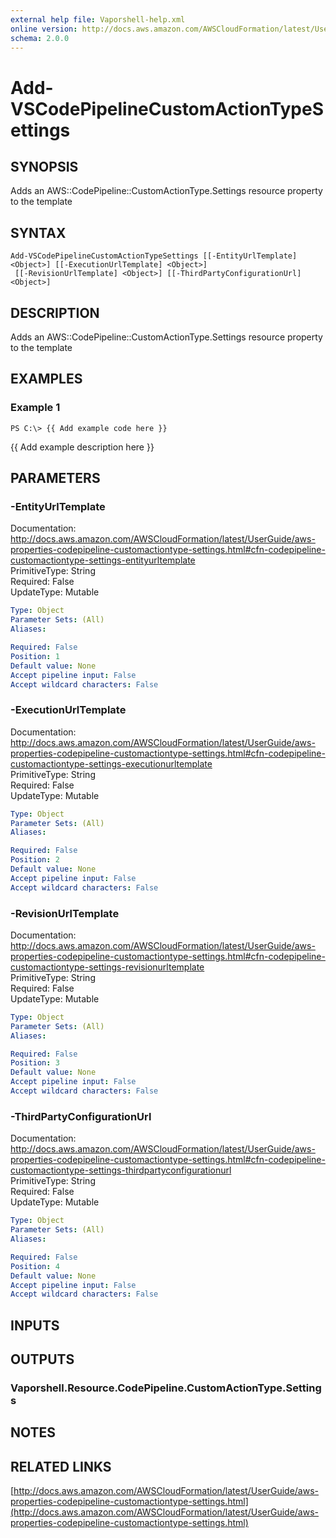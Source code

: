 ```yaml
---
external help file: Vaporshell-help.xml
online version: http://docs.aws.amazon.com/AWSCloudFormation/latest/UserGuide/aws-properties-codepipeline-customactiontype-settings.html
schema: 2.0.0
---
```


# Add-VSCodePipelineCustomActionTypeSettings

## SYNOPSIS
Adds an AWS::CodePipeline::CustomActionType.Settings resource property to the template

## SYNTAX

```
Add-VSCodePipelineCustomActionTypeSettings [[-EntityUrlTemplate] <Object>] [[-ExecutionUrlTemplate] <Object>]
 [[-RevisionUrlTemplate] <Object>] [[-ThirdPartyConfigurationUrl] <Object>]
```

## DESCRIPTION
Adds an AWS::CodePipeline::CustomActionType.Settings resource property to the template

## EXAMPLES

### Example 1
```
PS C:\> {{ Add example code here }}
```

{{ Add example description here }}

## PARAMETERS

### -EntityUrlTemplate
Documentation: http://docs.aws.amazon.com/AWSCloudFormation/latest/UserGuide/aws-properties-codepipeline-customactiontype-settings.html#cfn-codepipeline-customactiontype-settings-entityurltemplate    
PrimitiveType: String    
Required: False    
UpdateType: Mutable

```yaml
Type: Object
Parameter Sets: (All)
Aliases: 

Required: False
Position: 1
Default value: None
Accept pipeline input: False
Accept wildcard characters: False
```

### -ExecutionUrlTemplate
Documentation: http://docs.aws.amazon.com/AWSCloudFormation/latest/UserGuide/aws-properties-codepipeline-customactiontype-settings.html#cfn-codepipeline-customactiontype-settings-executionurltemplate    
PrimitiveType: String    
Required: False    
UpdateType: Mutable

```yaml
Type: Object
Parameter Sets: (All)
Aliases: 

Required: False
Position: 2
Default value: None
Accept pipeline input: False
Accept wildcard characters: False
```

### -RevisionUrlTemplate
Documentation: http://docs.aws.amazon.com/AWSCloudFormation/latest/UserGuide/aws-properties-codepipeline-customactiontype-settings.html#cfn-codepipeline-customactiontype-settings-revisionurltemplate    
PrimitiveType: String    
Required: False    
UpdateType: Mutable

```yaml
Type: Object
Parameter Sets: (All)
Aliases: 

Required: False
Position: 3
Default value: None
Accept pipeline input: False
Accept wildcard characters: False
```

### -ThirdPartyConfigurationUrl
Documentation: http://docs.aws.amazon.com/AWSCloudFormation/latest/UserGuide/aws-properties-codepipeline-customactiontype-settings.html#cfn-codepipeline-customactiontype-settings-thirdpartyconfigurationurl    
PrimitiveType: String    
Required: False    
UpdateType: Mutable

```yaml
Type: Object
Parameter Sets: (All)
Aliases: 

Required: False
Position: 4
Default value: None
Accept pipeline input: False
Accept wildcard characters: False
```

## INPUTS

## OUTPUTS

### Vaporshell.Resource.CodePipeline.CustomActionType.Settings

## NOTES

## RELATED LINKS

[http://docs.aws.amazon.com/AWSCloudFormation/latest/UserGuide/aws-properties-codepipeline-customactiontype-settings.html](http://docs.aws.amazon.com/AWSCloudFormation/latest/UserGuide/aws-properties-codepipeline-customactiontype-settings.html)

